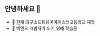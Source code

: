 ## 안녕하세요 👋
- 🔭 현재 대구소프트웨어마이스터고등학교 재학
- 🌱 백엔드 개발자가 되기 위해 학습중


<!--
**Finefinee/Finefinee** is a ✨ _special_ ✨ repository because its `README.md` (this file) appears on your GitHub profile.

Here are some ideas to get you started:

- 🔭 I’m currently working on ...
- 🌱 I’m currently learning ...
- 👯 I’m looking to collaborate on ...
- 🤔 I’m looking for help with ...
- 💬 Ask me about ...
- 📫 How to reach me: ...
- 😄 Pronouns: ...
- ⚡ Fun fact: ...
-->
